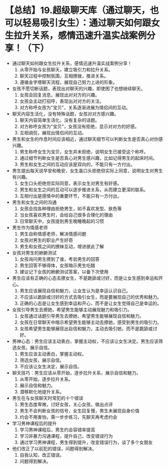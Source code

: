 # 【总结】19.超级聊天库（通过聊天，也可以轻易吸引女生）：通过聊天如何跟女生拉升关系，感情迅速升温实战案例分享！（下）

-   通过聊天如何跟女生拉升关系，感情迅速升温实战案例分享！
    1.  从零开始与女孩聊天，建立吸引力和拉升关系。
    2.  聊天过程中控制氛围，互相撩拨，推进关系。
    3.  遵循金字塔聊天流程，展现自己努力上进的形象。
-   女孩不愿切断话题，表现出对聊天的兴趣，即使困了也想继续聊天。
    1.  女孩会回复消息，展现出对对方的兴趣。
    2.  女孩会主动打招呼，表现出对对方的关注。
    3.  对方称呼女孩为"宝贝"，关系逐渐进展为情侣间的互动。
-   聊天内容生活化，没有特殊话题，女孩对对方感兴趣。
    1.  聊天内容简单生活化，没有复杂的话题。
    2.  对方称呼女孩为"宝贝"，女孩没有拒绝，显示对对方的好感。
    3.  互相调侃，展现出情侣间的互动。
-   男生和女生的作息时间应该相近，通过聊天细节可以判断女生是否真心对你感兴趣。
    1.  男生称呼女生为宝贝，女生并未拒绝，说明女生已接受这个称呼。
    2.  通过细节判断女生是否真心对男生感兴趣，比如记得男生的起床时间。
    3.  男生和女生之间的互动应该是双向的，不能只有一方付出。
-   男生提出每天说早安和晚安，女生虽口头拒绝但实际上同意，说明女生对男生有兴趣。
    1.  女生口头拒绝但实际同意，表示女生对男生有好感。
    2.  男生和女生之间的互动可以逐步推进关系，从而建立更深的联系。
    3.  互相付出是感情中的重要环节，不能只有一方付出。
-   男生和女生之间的沟通
    1.  女孩会找各种理由拒绝男生，如不喜欢发型、肤色等
    2.  当女孩喜欢男生时，会给自己很多合理化的理由
    3.  日常聊天中，女孩提到男生晚睡晚起的习惯
-   男生作为情感老师
    1.  男生自称情感老师，解决情感问题
    2.  女孩对男生的职业产生好奇
    3.  男生和女孩之间的撩妹互动，增进彼此了解
-   女孩对男生的肺腑测试
    1.  女孩询问男生撩到了谁，考验男生的回答
    2.  男生回答不够得体，女孩暗示男生吃醋
    3.  建议记下女孩的肺腑测试答案，以备下次使用
-   男生应该有正确的心态去撩女生，不是跪舔或讨好，而是让女生感到幸运和开心。
    1.  男生应该展现自信和魅力，让女生认为是幸运认识自己。
    2.  不应该以跪舔或讨好的方式去吸引女生，而是要展现自己的优秀和魅力。
    3.  正确的心态是让女生感到幸运和开心，而不是让女生觉得自己是幸运的。
-   女孩引导男生去撩她，希望男生能够主动展现魅力和吸引力。
    1.  女孩通过话题引导男生去撩她，希望男生能够展现自信和魅力。
    2.  女孩在日常聊天中暗示希望男生能够主动去撩她，感受到男生的吸引力。
    3.  女孩希望男生能够展现出自信和魅力，主动去吸引她，而不是跪舔或讨好。
-   男神心态：男生应该主动表白，掌握主动权，不应该让女生决定。男生应该筛选女孩，展示自信。
    1.  男生应该主动表白，掌握主动权。
    2.  筛选女孩，展示自信。
    3.  不应该让女生决定，展示自信。
-   聊天技巧：男生应该从零开始，逐步拉升关系，展示自信和魅力。
    1.  从零开始，逐步拉升关系。
    2.  展示自信和魅力。
    3.  潜移默化地提升关系。
-   男生在与女孩聊天时常犯的十个错误
    1.  男生态度卑微，讨好女孩，关心女孩，做出点评
    2.  男生不会判断女孩的信号，女生回复慢，男生未展现自身价值
    3.  约会不用害怕，需一步步练习，先聊天再考虑约会
-   学习男神课程后的提升
    1.  学习男神课程后，男生约会容错率提高
    2.  学习非暴力沟通课程，提升自己，改变错误行为
    3.  通过学习男神课程，男生得到提升，改变错误行为，谈了多个女朋友
-   他们改正了以前犯的错误，问题得到解决。
    1.  自我认知，改正错误。
    2.  问题得到解决。